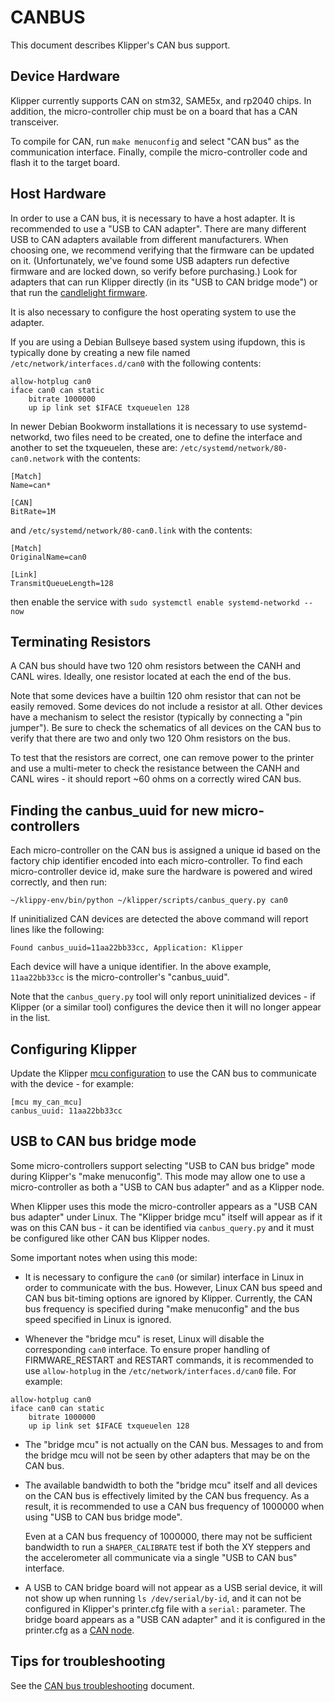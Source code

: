 # CANBUS

This document describes Klipper's CAN bus support.

## Device Hardware

Klipper currently supports CAN on stm32, SAME5x, and rp2040 chips. In
addition, the micro-controller chip must be on a board that has a CAN
transceiver.

To compile for CAN, run `make menuconfig` and select "CAN bus" as the
communication interface. Finally, compile the micro-controller code
and flash it to the target board.

## Host Hardware

In order to use a CAN bus, it is necessary to have a host adapter. It
is recommended to use a "USB to CAN adapter". There are many different
USB to CAN adapters available from different manufacturers. When
choosing one, we recommend verifying that the firmware can be updated
on it. (Unfortunately, we've found some USB adapters run defective
firmware and are locked down, so verify before purchasing.) Look for
adapters that can run Klipper directly (in its "USB to CAN bridge
mode") or that run the
[candlelight firmware](https://github.com/candle-usb/candleLight_fw).

It is also necessary to configure the host operating system to use the
adapter.

If you are using a Debian Bullseye based system using ifupdown, this
is typically done by creating a new file named
`/etc/network/interfaces.d/can0` with the following contents:
```
allow-hotplug can0
iface can0 can static
    bitrate 1000000
    up ip link set $IFACE txqueuelen 128
```

In newer Debian Bookworm installations it is necessary to use systemd-networkd,
two files need to be created, one to define the interface and another to
set the txqueuelen, these are:
`/etc/systemd/network/80-can0.network` with the contents:
```
[Match]
Name=can*

[CAN]
BitRate=1M
```
and `/etc/systemd/network/80-can0.link` with the contents:
```
[Match]
OriginalName=can0

[Link]
TransmitQueueLength=128
```
then enable the service with `sudo systemctl enable systemd-networkd --now`


## Terminating Resistors

A CAN bus should have two 120 ohm resistors between the CANH and CANL
wires. Ideally, one resistor located at each the end of the bus.

Note that some devices have a builtin 120 ohm resistor that can not be
easily removed. Some devices do not include a resistor at all. Other
devices have a mechanism to select the resistor (typically by
connecting a "pin jumper"). Be sure to check the schematics of all
devices on the CAN bus to verify that there are two and only two 120
Ohm resistors on the bus.

To test that the resistors are correct, one can remove power to the
printer and use a multi-meter to check the resistance between the CANH
and CANL wires - it should report ~60 ohms on a correctly wired CAN
bus.

## Finding the canbus_uuid for new micro-controllers

Each micro-controller on the CAN bus is assigned a unique id based on
the factory chip identifier encoded into each micro-controller. To
find each micro-controller device id, make sure the hardware is
powered and wired correctly, and then run:
```
~/klippy-env/bin/python ~/klipper/scripts/canbus_query.py can0
```

If uninitialized CAN devices are detected the above command will
report lines like the following:
```
Found canbus_uuid=11aa22bb33cc, Application: Klipper
```

Each device will have a unique identifier. In the above example,
`11aa22bb33cc` is the micro-controller's "canbus_uuid".

Note that the `canbus_query.py` tool will only report uninitialized
devices - if Klipper (or a similar tool) configures the device then it
will no longer appear in the list.

## Configuring Klipper

Update the Klipper [mcu configuration](Config_Reference.md#mcu) to use
the CAN bus to communicate with the device - for example:
```
[mcu my_can_mcu]
canbus_uuid: 11aa22bb33cc
```

## USB to CAN bus bridge mode

Some micro-controllers support selecting "USB to CAN bus bridge" mode
during Klipper's "make menuconfig". This mode may allow one to use a
micro-controller as both a "USB to CAN bus adapter" and as a Klipper
node.

When Klipper uses this mode the micro-controller appears as a "USB CAN
bus adapter" under Linux. The "Klipper bridge mcu" itself will appear
as if it was on this CAN bus - it can be identified via
`canbus_query.py` and it must be configured like other CAN bus Klipper
nodes.

Some important notes when using this mode:

* It is necessary to configure the `can0` (or similar) interface in
  Linux in order to communicate with the bus. However, Linux CAN bus
  speed and CAN bus bit-timing options are ignored by Klipper.
  Currently, the CAN bus frequency is specified during "make
  menuconfig" and the bus speed specified in Linux is ignored.

* Whenever the "bridge mcu" is reset, Linux will disable the
  corresponding `can0` interface. To ensure proper handling of
  FIRMWARE_RESTART and RESTART commands, it is recommended to use
  `allow-hotplug` in the `/etc/network/interfaces.d/can0` file. For
  example:
```
allow-hotplug can0
iface can0 can static
    bitrate 1000000
    up ip link set $IFACE txqueuelen 128
```

* The "bridge mcu" is not actually on the CAN bus. Messages to and
  from the bridge mcu will not be seen by other adapters that may be
  on the CAN bus.

* The available bandwidth to both the "bridge mcu" itself and all
  devices on the CAN bus is effectively limited by the CAN bus
  frequency. As a result, it is recommended to use a CAN bus frequency
  of 1000000 when using "USB to CAN bus bridge mode".

  Even at a CAN bus frequency of 1000000, there may not be sufficient
  bandwidth to run a `SHAPER_CALIBRATE` test if both the XY steppers
  and the accelerometer all communicate via a single "USB to CAN bus"
  interface.

* A USB to CAN bridge board will not appear as a USB serial device, it
  will not show up when running `ls /dev/serial/by-id`, and it can not
  be configured in Klipper's printer.cfg file with a `serial:`
  parameter. The bridge board appears as a "USB CAN adapter" and it is
  configured in the printer.cfg as a [CAN node](#configuring-klipper).

## Tips for troubleshooting

See the [CAN bus troubleshooting](CANBUS_Troubleshooting.md) document.
